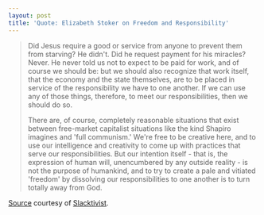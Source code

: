 ```yaml
---
layout: post
title: 'Quote: Elizabeth Stoker on Freedom and Responsibility'
---
```


> Did Jesus require a good or service from anyone to prevent them from starving? He didn't. Did he request payment for his miracles? Never. He never told us not to expect to be paid for work, and of course we should be: but we should also recognize that work itself, that the economy and the state themselves, are to be placed in service of the responsibility we have to one another. If we can use any of those things, therefore, to meet our responsibilities, then we should do so.
>
> There are, of course, completely reasonable situations that exist between free-market capitalist situations like the kind Shapiro imagines and 'full communism.' We're free to be creative here, and to use our intelligence and creativity to come up with practices that serve our responsibilities. But our intention itself - that is, the expression of human will, unencumbered by any outside reality - is not the purpose of humankind, and to try to create a pale and vitiated 'freedom' by dissolving our responsibilities to one another is to turn totally away from God.

[Source](http://elizabethstoker.com/2014/01/09/fullcommunism-do-i-owe-you-anything/)
courtesy of
[Slacktivist](http://www.patheos.com/blogs/slacktivist/2014/01/15/7-9-mulching-is-a-process-of-inbred-fertilization-which/).
